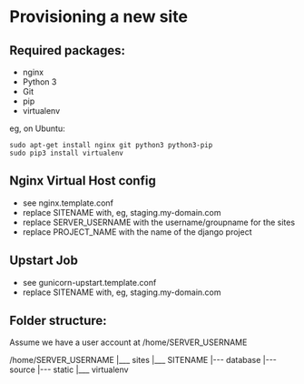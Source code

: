 Provisioning a new site
=======================

## Required packages:

* nginx
* Python 3
* Git
* pip
* virtualenv

eg, on Ubuntu:

    sudo apt-get install nginx git python3 python3-pip
    sudo pip3 install virtualenv

## Nginx Virtual Host config

* see nginx.template.conf
* replace SITENAME with, eg, staging.my-domain.com
* replace SERVER_USERNAME with the username/groupname for the sites
* replace PROJECT_NAME with the name of the django project

## Upstart Job

* see gunicorn-upstart.template.conf
* replace SITENAME with, eg, staging.my-domain.com

## Folder structure:
Assume we have a user account at /home/SERVER_USERNAME

/home/SERVER_USERNAME
|___ sites
    |___ SITENAME
         |--- database
         |--- source
         |--- static
         |___ virtualenv